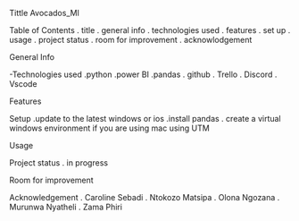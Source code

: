 Tittle Avocados_Ml

Table of Contents 
. title 
. general info 
. technologies used 
. features 
. set up 
. usage
. project status 
. room for improvement 
. acknowlodgement

General Info

-Technologies used 
.python 
.power BI 
.pandas 
. github 
. Trello 
. Discord 
. Vscode

Features

Setup 
.update to the latest windows or ios 
.install pandas 
. create a virtual windows environment if you are using mac using UTM

Usage

Project status 
. in progress

Room for improvement

Acknowledgement 
. Caroline Sebadi 
. Ntokozo Matsipa
. Olona Ngozana 
. Murunwa Nyatheli 
. Zama Phiri
